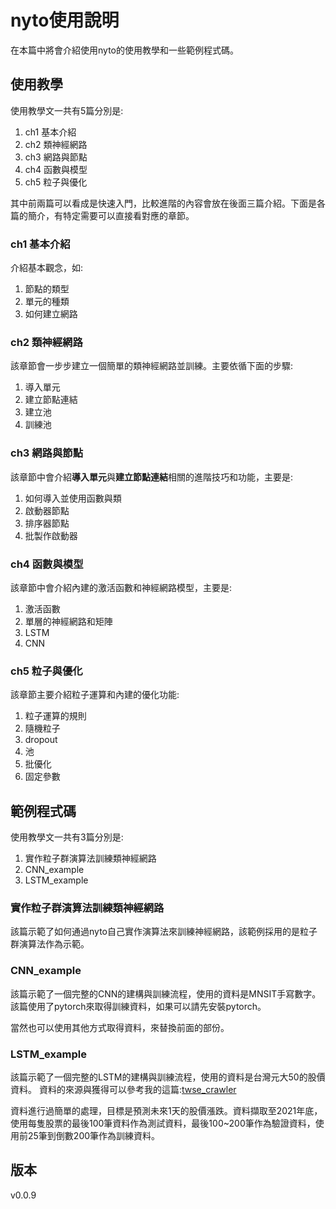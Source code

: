 
# nyto使用說明

在本篇中將會介紹使用nyto的使用教學和一些範例程式碼。

## 使用教學

使用教學文一共有5篇分別是:
1. ch1 基本介紹
2. ch2 類神經網路
3. ch3 網路與節點
4. ch4 函數與模型
5. ch5 粒子與優化

其中前兩篇可以看成是快速入門，比較進階的內容會放在後面三篇介紹。下面是各篇的簡介，有特定需要可以直接看對應的章節。

### ch1 基本介紹

介紹基本觀念，如:
1. 節點的類型
2. 單元的種類
3. 如何建立網路

### ch2 類神經網路

該章節會一步步建立一個簡單的類神經網路並訓練。主要依循下面的步驟:
1. 導入單元
2. 建立節點連結
3. 建立池
4. 訓練池

### ch3 網路與節點

該章節中會介紹**導入單元**與**建立節點連結**相關的進階技巧和功能，主要是:
1. 如何導入並使用函數與類
2. 啟動器節點
3. 排序器節點
4. 批製作啟動器

### ch4 函數與模型

該章節中會介紹內建的激活函數和神經網路模型，主要是:
1. 激活函數
2. 單層的神經網路和矩陣
3. LSTM
4. CNN

### ch5 粒子與優化

該章節主要介紹粒子運算和內建的優化功能:
1. 粒子運算的規則
2. 隨機粒子
3. dropout
4. 池
5. 批優化
6. 固定參數

## 範例程式碼

使用教學文一共有3篇分別是:
1. 實作粒子群演算法訓練類神經網路
2. CNN_example
3. LSTM_example

### 實作粒子群演算法訓練類神經網路

該篇示範了如何通過nyto自己實作演算法來訓練神經網路，該範例採用的是粒子群演算法作為示範。

### CNN_example

該篇示範了一個完整的CNN的建構與訓練流程，使用的資料是MNSIT手寫數字。
該篇使用了pytorch來取得訓練資料，如果可以請先安裝pytorch。

當然也可以使用其他方式取得資料，來替換前面的部份。

### LSTM_example

該篇示範了一個完整的LSTM的建構與訓練流程，使用的資料是台灣元大50的股價資料。
資料的來源與獲得可以參考我的這篇:[twse_crawler](https://github.com/jimmyzzzz/twse_crawler)

資料進行過簡單的處理，目標是預測未來1天的股價漲跌。資料擷取至2021年底，使用每隻股票的最後100筆資料作為測試資料，最後100~200筆作為驗證資料，使用前25筆到倒數200筆作為訓練資料。

## 版本
v0.0.9

